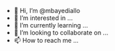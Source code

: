 - 👋 Hi, I’m @mbayediallo
- 👀 I’m interested in ...
- 🌱 I’m currently learning ...
- 💞️ I’m looking to collaborate on ...
- 📫 How to reach me ...

<!---
mbayediallo/mbayediallo is a ✨ special ✨ repository because its `README.md` (this file) appears on your GitHub profile.
You can click the Preview link to take a look at your changes.
--->
